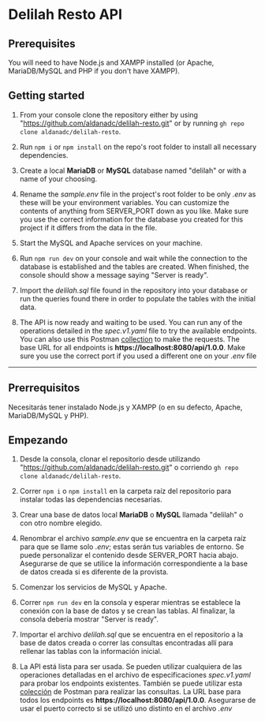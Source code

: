# Delilah Resto API

## Prerequisites
You will need to have Node.js and XAMPP installed (or Apache, MariaDB/MySQL and PHP if you don't have XAMPP).

## Getting started

1. From your console clone the repository either by using "https://github.com/aldanadc/delilah-resto.git" or by running `gh repo clone aldanadc/delilah-resto`.

2. Run `npm i` or `npm install` on the repo's root folder to install all necessary dependencies.

3. Create a local **MariaDB** or **MySQL** database named "delilah" or with a name of your choosing.

4. Rename the *sample.env* file in the project's root folder to be only *.env* as these will be your environment variables. You can customize the contents of anything from SERVER_PORT down as you like. Make sure you use the correct information for the database you created for this project if it differs from the data in the file.

5. Start the MySQL and Apache services on your machine.

6. Run `npm run dev` on your console and wait while the connection to the database is established and the tables are created. When finished, the console should show a message saying "Server is ready".

7. Import the *delilah.sql* file found in the repository into your database or run the queries found there in order to populate the tables with the initial data.

8. The API is now ready and waiting to be used. You can run any of the operations detailed in the *spec.v1.yaml* file to try the available endpoints. You can also use this Postman [collection](https://www.getpostman.com/collections/92e53db46228637fb0bc) to make the requests. The base URL for all endpoints is **https://localhost:8080/api/1.0.0**. Make sure you use the correct port if you used a different one on your *.env* file



***


## Prerrequisitos
Necesitarás tener instalado Node.js y XAMPP (o en su defecto, Apache, MariaDB/MySQL y PHP).
## Empezando

1. Desde la consola, clonar el repositorio desde utilizando "https://github.com/aldanadc/delilah-resto.git" o corriendo `gh repo clone aldanadc/delilah-resto`.

2. Correr `npm i` o `npm install` en la carpeta raíz del repositorio para instalar todas las dependencias necesarias.

3. Crear una base de datos local **MariaDB** o **MySQL** llamada "delilah" o con otro nombre elegido.

4. Renombrar el archivo *sample.env* que se encuentra en la carpeta raíz para que se llame solo *.env*; estas serán tus variables de entorno. Se puede personalizar el contenido desde SERVER_PORT hacia abajo. Asegurarse de que se utilice la información correspondiente a la base de datos creada si es diferente de la provista.

5. Comenzar los servicios de MySQL y Apache.

6. Correr `npm run dev` en la consola y esperar mientras se establece la conexión con la base de datos y se crean las tablas. Al finalizar, la consola debería mostrar "Server is ready".

7. Importar el archivo *delilah.sql* que se encuentra en el repositorio a la base de datos creada o correr las consultas encontradas allí para rellenar las tablas con la información inicial. 

8. La API está lista para ser usada. Se pueden utilizar cualquiera de las operaciones detalladas en el archivo de especificaciones *spec.v1.yaml* para probar los endpoints existentes. También se puede utilizar esta [colección](https://www.getpostman.com/collections/92e53db46228637fb0bc) de Postman para realizar las consultas. La URL base para todos los endpoints es **https://localhost:8080/api/1.0.0**. Asegurarse de usar el puerto correcto si se utilizó uno distinto en el archivo *.env*



